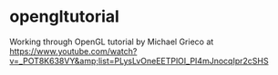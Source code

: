 # opengltutorial
Working through OpenGL tutorial by Michael Grieco at https://www.youtube.com/watch?v=_POT8K638VY&amp;list=PLysLvOneEETPlOI_PI4mJnocqIpr2cSHS
